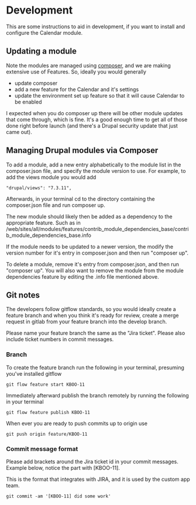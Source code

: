 # Development

This are some instructions to aid in development, if you want to install and configure the Calendar module.


## Updating a module

Note the modules are managed using [composer](getcomposer.org), and we are making extensive use of Features. So, ideally you would generally
- update composer
- add a new feature for the Calendar and it's settings
- update the environment set up feature so that it will cause Calendar to be enabled

I expected when you do composer up there will be other module updates that come through, which is fine. It's a good enough time to get all of those done right before launch (and there's a Drupal security update that just came out).

## Managing Drupal modules via Composer

To add a module, add a new entry alphabetically to the module list in the composer.json file, and specify the module version to use. For example, to add the views module you would add

```
"drupal/views": "7.3.11",
```

Afterwards, in your terminal cd to the directory containing the composer.json file and run composer up.

The new module should likely then be added as a dependency to the appropriate feature. Such as in /web/sites/all/modules/features/contrib_module_dependencies_base/contrib_module_dependencies_base.info

If the module needs to be updated to a newer version, the modify the version number for it's entry in composer.json and then run "composer up".

To delete a module, remove it's entry from composer.json, and then run "composer up". You will also want to remove the module from the module dependencies feature by editing the .info file mentioned above.

## Git notes

The developers follow gitflow standards, so you would ideally create a feature branch and when you think it's ready for review, create a merge request in gitlab from your feature branch into the develop branch.

Please name your feature branch the same as the "Jira ticket". Please also include ticket numbers in commit messages.

### Branch

To create the feature branch run the following in your terminal, presuming you've installed gitflow

```
git flow feature start KBOO-11
```

Immediately afterward publish the branch remotely by running the following in your terminal

```
git flow feature publish KBOO-11
```

When ever you are ready to push commits up to origin use

```
git push origin feature/KBOO-11
```

### Commit message format

Please add brackets around the Jira ticket id in your commit messages. Example below, notice the part with [KBOO-11].

This is the format that integrates with JIRA, and it is used by the custom app team.

```
git commit -am '[KBOO-11] did some work'
```
